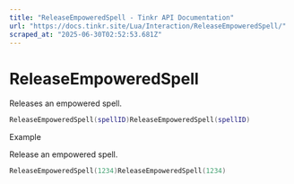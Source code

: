```yaml
---
title: "ReleaseEmpoweredSpell - Tinkr API Documentation"
url: "https://docs.tinkr.site/Lua/Interaction/ReleaseEmpoweredSpell/"
scraped_at: "2025-06-30T02:52:53.681Z"
---
```


# ReleaseEmpoweredSpell

Releases an empowered spell.

```lua
ReleaseEmpoweredSpell(spellID)ReleaseEmpoweredSpell(spellID)
```

Example

Release an empowered spell.

```lua
ReleaseEmpoweredSpell(1234)ReleaseEmpoweredSpell(1234)
```